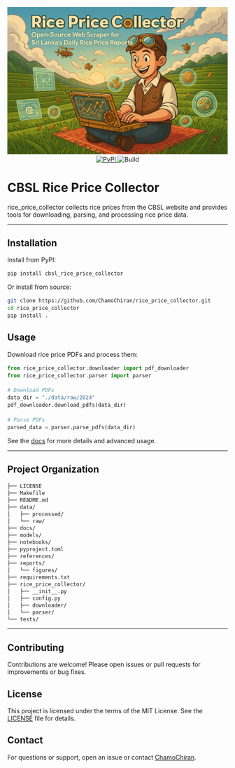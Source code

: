


<p align="center">
	<img src="https://github.com/ChamoChiran/rice_price_collector/raw/main/images/collector.png" alt="CBSL Rice Price Collector Banner" style="max-width: 100%; height: auto;"/>
	<br>
	<a href="https://pypi.org/project/rice_price_collector/">
		<img src="https://img.shields.io/pypi/v/rice_price_collector?color=blue" alt="PyPI"/>
	</a>
	<img src="https://github.com/ChamoChiran/rice_price_collector/actions/workflows/publish-to-pypi.yml/badge.svg" alt="Build"/>
</p>


# CBSL Rice Price Collector

rice_price_collector collects rice prices from the CBSL website and provides tools for downloading, parsing, and processing rice price data.

---

## Installation

Install from PyPI:

```bash
pip install cbsl_rice_price_collector
```

Or install from source:

```bash
git clone https://github.com/ChamoChiran/rice_price_collector.git
cd rice_price_collector
pip install .
```

## Usage

Download rice price PDFs and process them:

```python
from rice_price_collector.downloader import pdf_downloader
from rice_price_collector.parser import parser

# Download PDFs
data_dir = "./data/raw/2024"
pdf_downloader.download_pdfs(data_dir)

# Parse PDFs
parsed_data = parser.parse_pdfs(data_dir)
```

See the [docs](docs/README.md) for more details and advanced usage.

---

## Project Organization

```
├── LICENSE
├── Makefile
├── README.md
├── data/
│   ├── processed/
│   └── raw/
├── docs/
├── models/
├── notebooks/
├── pyproject.toml
├── references/
├── reports/
│   └── figures/
├── requirements.txt
├── rice_price_collector/
│   ├── __init__.py
│   ├── config.py
│   ├── downloader/
│   └── parser/
└── tests/
```

---

## Contributing

Contributions are welcome! Please open issues or pull requests for improvements or bug fixes.

## License

This project is licensed under the terms of the MIT License. See the [LICENSE](LICENSE) file for details.

## Contact

For questions or support, open an issue or contact [ChamoChiran](https://github.com/ChamoChiran).
